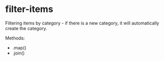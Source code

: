 # filter-items

Filtering items by category - if there is a new category, it will automatically create the category.

Methods:

- .map()
- .join()
